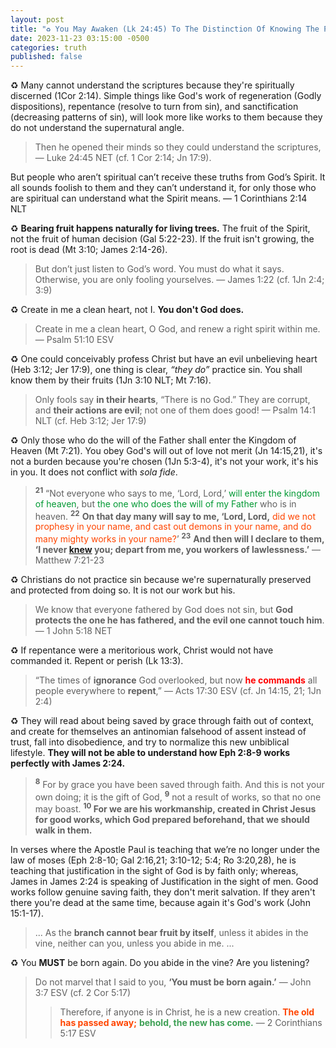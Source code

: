 ```yaml
---
layout: post
title: "♻️ You May Awaken (Lk 24:45) To The Distinction Of Knowing The Path (Jas 2:19) And Walking The Path (Jas 1:22)"
date: 2023-11-23 03:15:00 -0500
categories: truth
published: false
---
```


<!--  -->

<!-- You May Awaken As I Did (Lk 24:45). There Is A Distinction Between Knowing The Path (Jas 2:19) And Walking The Path (Jas 1:22) -->

<!-- Your Mind May Be Opened Just As Mine Has (Lk 24:45). You'll Begin To Realize That There Is A Distinction Between Knowing The Path (Jas 2:19) And Walking The Path (Jas 1:22) -->

♻️ Many cannot understand the scriptures because they're spiritually discerned (1Cor 2:14). Simple things like God's work of regeneration (Godly dispositions), repentance (resolve to turn from sin), and sanctification (decreasing patterns of sin), will look more like works to them because they do not understand the supernatural angle.

<!-- others because they would rather listen to charlatans (Jer 17:5 NET; Mt 23:10 NLT) than read the Bible -->

<!-- someone foreknown delineates them to you, and even then you will not receive simple things like God's work of regeneration, sanctification, and repentance. -->

> Then he opened their minds so they could understand the scriptures, &mdash; Luke 24:45 NET (cf. 1 Cor 2:14; Jn 17:9).
>> 
But people who aren’t spiritual can’t receive these truths from God’s Spirit. It all sounds foolish to them and they can’t understand it, for only those who are spiritual can understand what the Spirit means. &mdash; 1 Corinthians 2:14 NLT

♻️ **Bearing fruit happens naturally for living trees.** The fruit of the Spirit, not the fruit of human decision (Gal 5:22-23). If the fruit isn't growing, the root is dead (Mt 3:10; James 2:14-26).

<!-- Those who are spiritually discerned won't be able to understand the message of the fruit of the Holy Spirit. They will confuse it for works when the person bearing fruit is doing do because they are a living tree. -->

> But don’t just listen to God’s word. You must do what it says. Otherwise, you are only fooling yourselves. &mdash; James 1:22 (cf. 1Jn 2:4; 3:9)

<!-- In Time You'll Come To Understand The Revelation As I Have. There Exists A Distinction between knowing the path and walking it. -->

♻️ Create in me a clean heart, not I. **You don't God does.**

> Create in me a clean heart, O God, and renew a right spirit within me. &mdash; Psalm 51:10 ESV

<!-- He doesn't say it with his lips necessarily, he could be saying it only with his heart  -->

♻️ One could conceivably profess Christ but have an evil unbelieving heart (Heb 3:12; Jer 17:9), one thing is clear, *&ldquo;they do&rdquo;* practice sin. You shall know them by their fruits (1Jn 3:10 NLT; Mt 7:16).

> Only fools say **in their hearts**, “There is no God.” They are corrupt, and **their actions are evil**; not one of them does good! &mdash; Psalm 14:1 NLT (cf. Heb 3:12; Jer 17:9)

<!-- > The fool says **in his heart**, “There is no God.” They are corrupt, **they do** abominable deeds; there is none who does good. &mdash; Psalm 14:1 ESV (cf. Heb 3:12; Jer 17:9) -->

♻️ Only those who do the will of the Father shall enter the Kingdom of Heaven (Mt 7:21). You obey God's will out of love not merit (Jn 14:15,21), it's not a burden because you're chosen (1Jn 5:3-4), it's not your work, it's his in you. It does not conflict with *sola fide*. 

<!-- This error in understanding comes from a lack of wisdom surrounding God's work of regeneration, the Holy Spirit's sanctification, and God granted repentance (Ac 11:18; 2Tim. 2:25). -->

<!-- repentance, obedience, and good works are all fruits of genuine saving faith. Fruits of already being saved; that's why we say they're not optional, because if the fruit isn't growing, the root is dead (Mt 3:10). -->

> <sup style="font-weight:bold;">21</sup> “Not everyone who says to me, ‘Lord, Lord,’ <span style="color:#009933;">will enter the kingdom of heaven</span>, but <span style="color:#009933;">the one who does the will of my Father</span> who is in heaven. <sup style="font-weight:bold;">22</sup> <span style="font-weight:bold;">On that day many will say to me, ‘Lord, Lord,</span> <span style="color:orangered;">did we not prophesy in your name, and cast out demons in your name, and do many mighty works in your name?</span>’ <sup style="font-weight:bold;">23</sup> <span style="font-weight:bold;">And then will I declare to them, ‘I never [knew](https://sevenshepherd.github.io/theology/#foreknew) you; depart from me, you workers of lawlessness.’</span> &mdash; Matthew 7:21-23

♻️ Christians do not practice sin because we're supernaturally preserved and protected from doing so. It is not our work but his.

> We know that everyone fathered by God does not sin, but **God protects the one he has fathered, and the evil one cannot touch him**. &mdash; 1 John 5:18 NET

<!-- > We know that everyone who has been born of God does not keep on sinning, but he who was born of God protects him, and the evil one does not touch him. &mdash; 1 John 5:18 ESV -->

<!-- > We know that God’s children do not make a practice of sinning, for God’s Son holds them securely, and the evil one cannot touch them. &mdash; 1 John 5:18 NLT -->

♻️ If repentance were a meritorious work, Christ would not have commanded it. Repent or perish (Lk 13:3).

> &ldquo;The times of **ignorance** God overlooked, but now <span style="font-weight:bold;color:red;">he commands</span> all people everywhere to **repent**,&rdquo; &mdash; Acts 17:30 ESV (cf. Jn 14:15, 21; 1Jn 2:4)

<!-- > <span style="font-weight:bold;color:orangered;">“If you love me,</span> <span style="font-size:1.2em;font-weight:bold;color:red;">you will obey my commandments</span>. &mdash; John 14:15 NET -->

<!-- > &ldquo;If someone claims, “I know God,” **but <span style="font-weight:bold;color:red;">doesn’t obey God’s commandments</span>**, that person is a <span style="font-weight:bold;color:red;">liar</span> and is <span style="font-weight:bold;color:red;">not living in the truth</span>.&rdquo; &mdash; 1Jn 2:4 NLT (cf. Jn 14:15,21) -->

♻️ They will read about being saved by grace through faith out of context, and create for themselves an antinomian falsehood of assent instead of trust, fall into disobedience, and try to normalize this new unbiblical lifestyle. **They will not be able to understand how Eph 2:8-9 works perfectly with James 2:24.**

> <sup style="font-weight:bold">8</sup> For by grace you have been saved through faith. And this is not your own doing; it is the gift of God, <sup style="font-weight:bold">9</sup> not a result of works, so that no one may boast. **<sup>10</sup> For we are his workmanship, created in Christ Jesus for good works, which God prepared beforehand, that we should walk in them.**

In verses where the Apostle Paul is teaching that we’re no longer under the law of moses (Eph 2:8-10; Gal 2:16,21; 3:10-12; 5:4; Ro 3:20,28), he is teaching that justification in the sight of God is by faith only; whereas, James in James 2:24 is speaking of Justification in the sight of men. Good works follow genuine saving faith, they don't merit salvation. If they aren't there you're dead at the same time, because again it's God's work (John 15:1-17).

> ... As the **branch cannot bear fruit by itself**, unless it abides in the vine, neither can you, unless you abide in me. ...

♻️ You **MUST** be born again. Do you abide in the vine? Are you listening?

> Do not marvel that I said to you, **‘You must be born again.’** &mdash; John 3:7 ESV (cf. 2 Cor 5:17)
>> Therefore, if anyone is in Christ, he is a new creation. <span style="font-weight:bold;color:orangered;">The old has passed away;</span> <span style="font-weight:bold;color:#3EA055;">behold, the new has come.</span> &mdash; 2 Corinthians 5:17 ESV

<script>
    var refTagger = {
        settings: {
            bibleVersion: 'ESV'
        }
    }; 

    (function(d, t) {
        var n=d.querySelector('[nonce]');
        refTagger.settings.nonce = n && (n.nonce||n.getAttribute('nonce'));
        var g = d.createElement(t), s = d.getElementsByTagName(t)[0];
        g.src = 'https://api.reftagger.com/v2/RefTagger.js';
        g.nonce = refTagger.settings.nonce;
        s.parentNode.insertBefore(g, s);
    }(document, 'script'));
</script>